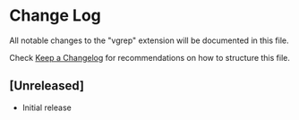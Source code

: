 # Change Log

All notable changes to the "vgrep" extension will be documented in this file.

Check [Keep a Changelog](http://keepachangelog.com/) for recommendations on how to structure this file.

## [Unreleased]

- Initial release